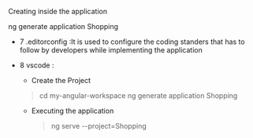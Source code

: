 Creating inside the application

ng generate application Shopping

- 7 .editorconfig  :It is used to configure the coding standers that has to follow by developers while implementing the application
- 8 vscode :

   - Create the Project
    > cd my-angular-workspace
    > ng generate application Shopping

    - Executing the application
        > ng serve --project=Shopping